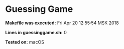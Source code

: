 # Guessing Game

**Makefile was executed:** Fri Apr 20 12:55:54 MSK 2018

**Lines in guessinggame.sh:** 0

**Tested on:** macOS
